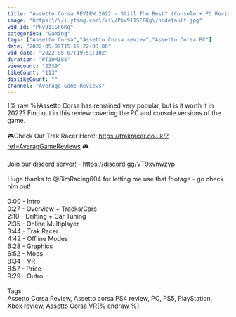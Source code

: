```yaml
---
title: "Assetto Corsa REVIEW 2022 - Still The Best? (Console + PC Review) Assetto Corsa PS4"
image: "https:\/\/i.ytimg.com\/vi\/Pkv911SF6Kg\/hqdefault.jpg"
vid_id: "Pkv911SF6Kg"
categories: "Gaming"
tags: ["Assetto Corsa","Assetto Corsa review","Assetto Corsa PC"]
date: "2022-05-09T15:19:22+03:00"
vid_date: "2022-05-07T19:51:10Z"
duration: "PT10M18S"
viewcount: "2339"
likeCount: "113"
dislikeCount: ""
channel: "Average Game Reviews"
---
```

{% raw %}Assetto Corsa has remained very popular, but is it worth it in 2022? Find out in this review covering the PC and console versions of the game.<br /><br />🎮Check Out Trak Racer Here!: <a rel="nofollow" target="blank" href="https://trakracer.co.uk/?ref=AveragGameReviews">https://trakracer.co.uk/?ref=AveragGameReviews</a> 🎮<br /><br />Join our discord server! - <a rel="nofollow" target="blank" href="https://discord.gg/VT9xvnwzvp">https://discord.gg/VT9xvnwzvp</a><br /><br />Huge thanks to @SimRacing604 for letting me use that footage - go check him out!<br /><br />0:00 - Intro <br />0:27 - Overview + Tracks/Cars <br />2:10 - Drifting + Car Tuning  <br />2:35 - Online Multiplayer <br />3:44 - Trak Racer <br />4:42 - Offline Modes <br />6:28 - Graphics<br />6:52 - Mods <br />8:34 - VR <br />8:57 - Price<br />9:29 - Outro <br /><br />Tags:<br />Assetto Corsa Review, Assetto corsa PS4 review, PC, PS5, PlayStation, Xbox review, Assetto Corsa VR{% endraw %}
